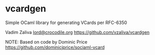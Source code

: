 # vcardgen
Simple OCaml library for generating VCards per RFC-6350

Vadim Zaliva <lord@crocodile.org> https://github.com/vzaliva/vcardgen

NOTE: Based on code by Dominic Price https://github.com/dominicjprice/sociaml-vcard


